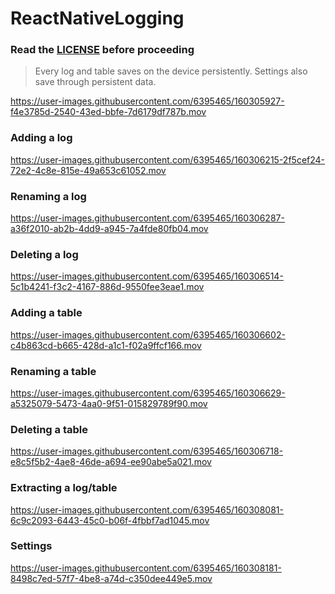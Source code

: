# ReactNativeLogging

<h3>Read the <a href='https://github.com/cartagenae/ReactNativeLogging/blob/main/LICENSE'>LICENSE</a> before proceeding</h3>



> Every log and table saves on the device persistently. Settings also save through persistent data.

https://user-images.githubusercontent.com/6395465/160305927-f4e3785d-2540-43ed-bbfe-7d6179df787b.mov

### Adding a log

https://user-images.githubusercontent.com/6395465/160306215-2f5cef24-72e2-4c8e-815e-49a653c61052.mov

### Renaming  a log

https://user-images.githubusercontent.com/6395465/160306287-a36f2010-ab2b-4dd9-a945-7a4fde80fb04.mov

### Deleting a log

https://user-images.githubusercontent.com/6395465/160306514-5c1b4241-f3c2-4167-886d-9550fee3eae1.mov

### Adding a table

https://user-images.githubusercontent.com/6395465/160306602-c4b863cd-b665-428d-a1c1-f02a9ffcf166.mov

### Renaming a table

https://user-images.githubusercontent.com/6395465/160306629-a5325079-5473-4aa0-9f51-015829789f90.mov

### Deleting a table

https://user-images.githubusercontent.com/6395465/160306718-e8c5f5b2-4ae8-46de-a694-ee90abe5a021.mov

### Extracting a log/table

https://user-images.githubusercontent.com/6395465/160308081-6c9c2093-6443-45c0-b06f-4fbbf7ad1045.mov

### Settings

https://user-images.githubusercontent.com/6395465/160308181-8498c7ed-57f7-4be8-a74d-c350dee449e5.mov

